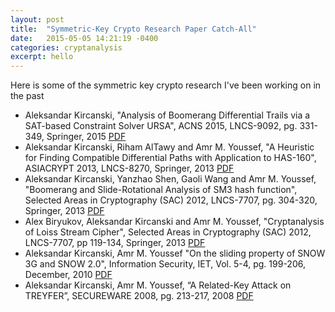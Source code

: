```yaml
---
layout: post
title:  "Symmetric-Key Crypto Research Paper Catch-All"
date:   2015-05-05 14:21:19 -0400
categories: cryptanalysis
excerpt: hello
---
```


Here is some of the symmetric key crypto research I've been working on in the past

* Aleksandar Kircanski, "Analysis of Boomerang Differential Trails via a SAT-based Constraint Solver URSA", ACNS 2015, LNCS-9092, pg. 331-349, Springer, 2015  [PDF](https://eprint.iacr.org/2014/563.pdf)
* Aleksandar Kircanski, Riham AlTawy and Amr M. Youssef, "A Heuristic for Finding Compatible Differential Paths with Application to HAS-160", ASIACRYPT 2013, LNCS-8270, Springer, 2013 [PDF](https://eprint.iacr.org/2013/359.pdf)
* Aleksandar Kircanski, Yanzhao Shen, Gaoli Wang and Amr M. Youssef, "Boomerang and Slide-Rotational Analysis of SM3 hash function", Selected Areas in Cryptography (SAC) 2012, LNCS-7707, pg. 304-320, Springer, 2013 [PDF](https://eprint.iacr.org/2013/359.pdf)
* Alex Biryukov, Aleksandar Kircanski and Amr M. Youssef, "Cryptanalysis of Loiss Stream Cipher", Selected Areas in Cryptography (SAC) 2012, LNCS-7707, pp 119-134, Springer, 2013 [PDF](https://drive.google.com/file/d/0B7RlXuONvJu5SjdFaENqTzZKUUU/view?usp=sharing)
* Aleksandar Kircanski, Amr M. Youssef "On the sliding property of SNOW 3G and SNOW 2.0", Information Security, IET, Vol. 5-4, pg. 199-206, December, 2010 [PDF](https://drive.google.com/file/d/0B7RlXuONvJu5bHFhUFVoOHFOYmc/view?usp=sharing)
* Aleksandar Kircanski, Amr M. Youssef, “A Related-Key Attack on TREYFER”, SECUREWARE 2008, pg. 213-217, 2008 [PDF](https://drive.google.com/file/d/0B7RlXuONvJu5N2ctZ1YtNkU0aTg/view?usp=sharing)
